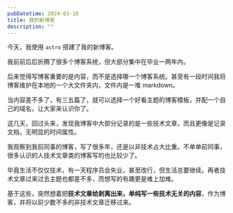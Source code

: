 ```yaml
---
pubDatetime: 2024-03-18
title: 我的新博客
description: ""
---
```


今天，我使用 `astro` 搭建了我的新博客。

我前前后后折腾了很多个博客系统，但大部分集中在毕业一两年内。

后来觉得写博客重要的是内容，而不是选择哪一个博客系统。甚至有一段时间我将博客维护在本地的一个大文件夹内，文件内是一堆 markdown。

当内容差不多了，有三五篇了，就可以选择一个好看主题的博客模板，并配一个自己的域名，让大家来认识你了。

这几天，回过头来，发现我博客中大部分记录的是一些技术文章，而且更像是记录文档，无明显的时间属性。

我观察到我前同事的博客，写了很多年，还是以非技术占大比重。不单单前同事，很多认识的人技术文章类的博客写的也比较少了。

毕竟生活不仅仅技术，有一天程序员会失业，甚至改行，但生活总要继续。再者技术文章过来过去主题也都差不多，而想写的有趣更是难上加难。

基于这些，突然想着把**技术文章给剥离出来，单纯写一些技术无关的内容**，作为博客，并将以前少数不多的非技术文章迁移过来。
